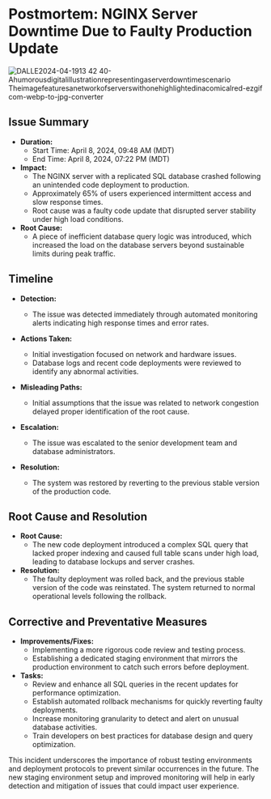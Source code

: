 # Postmortem: NGINX Server Downtime Due to Faulty Production Update

![DALLE2024-04-1913 42 40-Ahumorousdigitalillustrationrepresentingaserverdowntimescenario Theimagefeaturesanetworkofserverswithonehighlightedinacomicalred-ezgif com-webp-to-jpg-converter](https://github.com/AllisonOge/alx-system_engineering-devops/assets/44110875/3b3dbc59-7bfa-4d00-ad9e-46219942415a)


## Issue Summary

- **Duration:**
  - Start Time: April 8, 2024, 09:48 AM (MDT)
  - End Time: April 8, 2024, 07:22 PM (MDT)
- **Impact:**
  - The NGINX server with a replicated SQL database crashed following an unintended code deployment to production.
  - Approximately 65% of users experienced intermittent access and slow response times.
  - Root cause was a faulty code update that disrupted server stability under high load conditions.
- **Root Cause:**
  - A piece of inefficient database query logic was introduced, which increased the load on the database servers beyond sustainable limits during peak traffic.

## Timeline

- **Detection:**
  - The issue was detected immediately through automated monitoring alerts indicating high response times and error rates.

- **Actions Taken:**
  - Initial investigation focused on network and hardware issues.
  - Database logs and recent code deployments were reviewed to identify any abnormal activities.

- **Misleading Paths:**
  - Initial assumptions that the issue was related to network congestion delayed proper identification of the root cause.

- **Escalation:**
  - The issue was escalated to the senior development team and database administrators.

- **Resolution:**
  - The system was restored by reverting to the previous stable version of the production code.

## Root Cause and Resolution

- **Root Cause:**
  - The new code deployment introduced a complex SQL query that lacked proper indexing and caused full table scans under high load, leading to database lockups and server crashes.
- **Resolution:**
  - The faulty deployment was rolled back, and the previous stable version of the code was reinstated. The system returned to normal operational levels following the rollback.

## Corrective and Preventative Measures

- **Improvements/Fixes:**
  - Implementing a more rigorous code review and testing process.
  - Establishing a dedicated staging environment that mirrors the production environment to catch such errors before deployment.
- **Tasks:**
  - Review and enhance all SQL queries in the recent updates for performance optimization.
  - Establish automated rollback mechanisms for quickly reverting faulty deployments.
  - Increase monitoring granularity to detect and alert on unusual database activities.
  - Train developers on best practices for database design and query optimization.

This incident underscores the importance of robust testing environments and deployment protocols to prevent similar occurrences in the future. The new staging environment setup and improved monitoring will help in early detection and mitigation of issues that could impact user experience.
